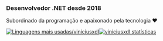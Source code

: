 ### Desenvolvedor .NET desde 2018
Subordinado da programação e apaixonado pela tecnologia ❤️

[![Linguagens mais usadas/viniciusxdl](https://github-readme-stats.vercel.app/api/top-langs/?username=viniciusxdl&layout=compact&hide=pug&locale=pt-br&title_color=424242)](https://github.com/viniciusxdl)[![viniciusxdl statísticas](https://github-readme-stats.vercel.app/api?username=viniciusxdl&hide=prs&count_private=true&show_icons=true&custom_title=Minhas%20estatísticas&title_color=f50057&text_color=424242&icon_color=4a148c&hide_border=true&locale=pt-br)](https://github.com/viniciusxdl)
